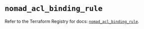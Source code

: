 # `nomad_acl_binding_rule`

Refer to the Terraform Registry for docs: [`nomad_acl_binding_rule`](https://registry.terraform.io/providers/hashicorp/nomad/2.2.0/docs/resources/acl_binding_rule).
